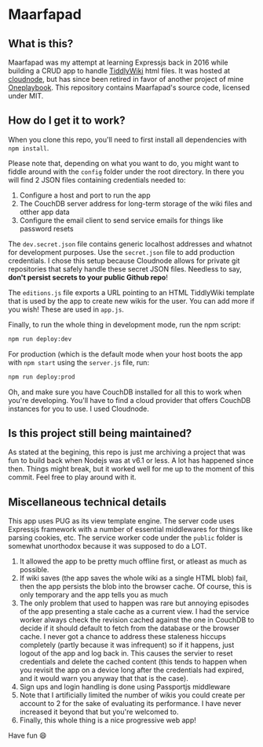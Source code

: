 # Maarfapad

## What is this?

Maarfapad was my attempt at learning Expressjs back in 2016 while building a CRUD app to handle [TiddlyWiki](https://tiddlywiki.com) html files. It was hosted at [cloudnode](https://cloudno.de), but has since been retired in favor of another project of mine [Oneplaybook](https://oneplaybook.app). This repository contains Maarfapad's source code, licensed under MIT.

## How do I get it to work?

When you clone this repo, you'll need to first install all dependencies with `npm install`.

Please note that, depending on what you want to do, you might want to fiddle around with the `config` folder under the root directory. In there you will find 2 JSON files containing credentials needed to:

1. Configure a host and port to run the app
2. The CouchDB server address for long-term storage of the wiki files and otther app data
3. Configure the email client to send service emails for things like password resets

The `dev.secret.json` file contains generic localhost addresses and whatnot for development purposes. Use the `secret.json` file to add production credentials. I chose this setup because Cloudnode allows for private git repositories that safely handle these secret JSON files. Needless to say, **don't persist secrets to your public Github repo**!

The `editions.js` file exports a URL pointing to an HTML TiddlyWiki template that is used by the app to create new wikis for the user. You can add more if you wish! These are used in `app.js`.

Finally, to run the whole thing in development mode, run the npm script:

```bash
npm run deploy:dev
```

For production (which is the default mode when your host boots the app with `npm start` using the `server.js` file, run:

```bash
npm run deploy:prod
```

Oh, and make sure you have CouchDB installed for all this to work when you're developing. You'll have to find a cloud provider that offers CouchDB instances for you to use. I used Cloudnode.

## Is this project still being maintained?

As stated at the begining, this repo is just me archiving a project that was fun to build back when Nodejs was at v6.1 or less. A lot has happened since then. Things might break, but it worked well for me up to the moment of this commit. Feel free to play around with it.

## Miscellaneous technical details

This app uses PUG as its view template engine. The server code uses Expressjs framework with a number of essential middlewares for things like parsing cookies, etc. The service worker code under the `public` folder is somewhat unorthodox because it was supposed to do a LOT.

1. It allowed the app to be pretty much offline first, or atleast as much as possible.
2. If wiki saves (the app saves the whole wiki as a single HTML blob) fail, then the app persists the blob into the browser cache. Of course, this is only temporary and the app tells you as much
3. The only problem that used to happen was rare but annoying episodes of the app presenting a stale cache as a current view. I had the service worker always check the revision cached against the one in CouchDB to decide if it should default to fetch from the database or the browser cache. I never got a chance to address these staleness hiccups completely (partly because it was infrequent) so if it happens, just logout of the app and log back in. This causes the servier to reset credentials and delete the cached content (this tends to happen when you revisit the app on a device long after the credentials had expired, and it would warn you anyway that that is the case).
4. Sign ups and login handling is done using Passportjs middleware
5. Note that I artificially limited the number of wikis you could create per account to 2 for the sake of evaluating its performance. I have never increased it beyond that but you're welcomed to.
6. Finally, this whole thing is a nice progressive web app!

Have fun 😄

